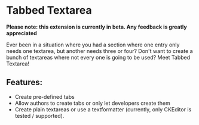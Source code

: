 # Tabbed Textarea #

**Please note: this extension is currently in beta. Any feedback is greatly appreciated**

Ever been in a situation where you had a section where one entry only needs one textarea, but another needs three or four?
Don't want to create a bunch of textareas where not every one is going to be used?
Meet Tabbed Textarea!

## Features: ##

* Create pre-defined tabs
* Allow authors to create tabs or only let developers create them
* Create plain textareas or use a textformatter (currently, only CKEditor is tested / supported).